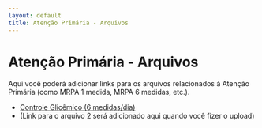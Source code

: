 ```yaml
---
layout: default
title: Atenção Primária - Arquivos
---
```


# Atenção Primária - Arquivos

Aqui você poderá adicionar links para os arquivos relacionados à Atenção Primária (como MRPA 1 medida, MRPA 6 medidas, etc.).

* <a href="/atencao-primaria/Controle_glicemico_com_6_medidaspordia.pdf">Controle Glicêmico (6 medidas/dia)</a>
* (Link para o arquivo 2 será adicionado aqui quando você fizer o upload)

